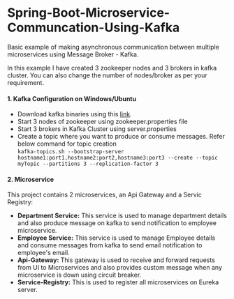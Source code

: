 # Spring-Boot-Microservice-Communcation-Using-Kafka 
Basic example of making asynchronous communication between multiple microservices using Message Broker - Kafka. <br/>

In this example I have created 3 zookeeper nodes and 3 brokers in kafka cluster. You can also change the number of nodes/broker as per your requirement.
#### 1. Kafka Configuration on Windows/Ubuntu
* Download kafka binaries using this [link](https://kafka.apache.org/downloads).
* Start 3 nodes of zookeeper using zookeeper.properties file
* Start 3 brokers in Kafka Cluster using server.properties
* Create a topic where you want to produce or consume messages. Refer below command for topic creation <br>
  `kafka-topics.sh --bootstrap-server hostname1:port1,hostname2:port2,hostname3:port3 --create --topic myTopic --partitions 3 --replication-factor 3`
  
#### 2. Microservice
This project contains 2 microservices, an Api Gateway and a Servic Registry:
* <b> Department Service:</b> This service is used to manage department details and also produce message on kafka to send notification to employee microservice.
* <b> Employee Service:</b> This service is used to manage Employee details and consume messages from kafka to send email notification to employee's email.
* <b> Api-Gateway:</b> This gateway is used to receive and forward requests from UI to Microservices and also provides custom message when any microservice is down using circuit breaker.
* <b> Service-Registry:</b> This is used to register all microservices on Eureka server.
